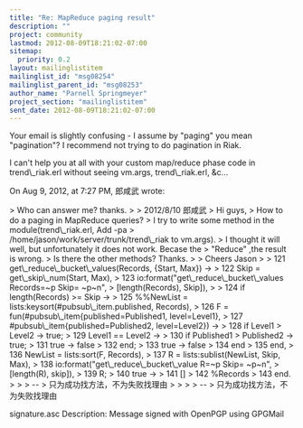 ```yaml
---
title: "Re: MapReduce paging result"
description: ""
project: community
lastmod: 2012-08-09T18:21:02-07:00
sitemap:
  priority: 0.2
layout: mailinglistitem
mailinglist_id: "msg08254"
mailinglist_parent_id: "msg08253"
author_name: "Parnell Springmeyer"
project_section: "mailinglistitem"
sent_date: 2012-08-09T18:21:02-07:00
---
```



Your email is slightly confusing - I assume by "paging" you mean "pagination"? 
I recommend not trying to do pagination in Riak.

I can't help you at all with your custom map/reduce phase code in 
trend\\_riak.erl without seeing vm.args, trend\\_riak.erl, &c...

On Aug 9, 2012, at 7:27 PM, 郎咸武 wrote:

&gt; Who can answer me? thanks.
&gt; 
&gt; 2012/8/10 郎咸武 
&gt; Hi guys,
&gt; How to do a paging in MapReduce queries?
&gt; I try to write some method in the module(trend\\_riak.erl, Add -pa 
&gt; /home/jason/work/server/trunk/trend\\_riak to vm.args).
&gt; I thought it will well, but unfortunately it does not work. Becase the 
&gt; "Reduce" ,the result is wrong.
&gt; Is there the other methods? Thanks.
&gt; 
&gt; Cheers Jason
&gt; 
&gt; 121 get\\_reduce\\_bucket\\_values(Records, {Start, Max}) -&gt;
&gt; 122 Skip = get\\_skip\\_num(Start, Max),
&gt; 123 io:format("get\\_reduce\\_bucket\\_values Records=~p Skip= ~p~n", 
&gt; [length(Records), Skip]), 
&gt; 
&gt; 124 if length(Records) &gt;= Skip -&gt;
&gt; 125 %%NewList = lists:keysort(#pubsub\\_item.published, Records),
&gt; 126 F = fun(#pubsub\\_item{published=Published1, level=Level1},
&gt; 127 #pubsub\\_item{published=Published2, level=Level2}) -&gt;
&gt; 128 if Level1 &gt; Level2 -&gt; true;
&gt; 129 Level1 == Level2 -&gt;
&gt; 130 if Published1 &gt; Published2 -&gt; true;
&gt; 131 true -&gt; false
&gt; 132 end;
&gt; 133 true -&gt; false
&gt; 134 end
&gt; 135 end,
&gt; 136 NewList = lists:sort(F, Records),
&gt; 137 R = lists:sublist(NewList, Skip, Max),
&gt; 138 io:format("get\\_reduce\\_bucket\\_value R=~p Skip= ~p~n", 
&gt; [length(R), skip]),
&gt; 139 R;
&gt; 140 true -&gt;
&gt; 141 []
&gt; 142 %Records 
&gt; 143 end.
&gt; 
&gt; 
&gt; -- 
&gt; 只为成功找方法，不为失败找理由
&gt; 
&gt; 
&gt; 
&gt; -- 
&gt; 只为成功找方法，不为失败找理由

signature.asc
Description: Message signed with OpenPGP using GPGMail
